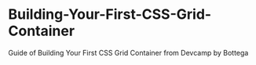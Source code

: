 # Building-Your-First-CSS-Grid-Container
Guide of Building Your First CSS Grid Container from Devcamp by Bottega
